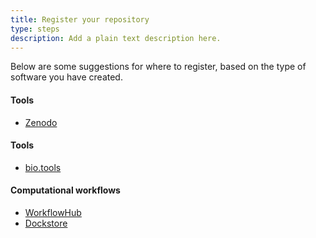 ```yaml
---
title: Register your repository
type: steps
description: Add a plain text description here.
---
```



Below are some suggestions for where to register, based on the type of software you have created.


#### Tools

- [Zenodo](https://zenodo.org/)


#### Tools

- [bio.tools](https://bio.tools/)


#### Computational workflows

- [WorkflowHub](https://workflowhub.eu/)
- [Dockstore](https://dockstore.org/)

